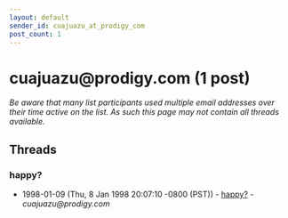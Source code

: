```yaml
---
layout: default
sender_id: cuajuazu_at_prodigy_com
post_count: 1
---
```


# cuajuazu<span>@</span>prodigy.com (1 post)

_Be aware that many list participants used multiple email addresses over their time active on the list. As such this page may not contain all threads available._

## Threads

### happy?
+ 1998-01-09 (Thu, 8 Jan 1998 20:07:10 -0800 (PST)) - [happy?](/archive/1998/01/fba9063ca6a1937c6ff99bdba5f3358f1a45723798ad1db49f16c847aa2f7d50) - _cuajuazu@prodigy.com_

